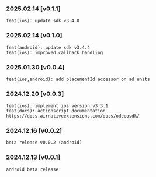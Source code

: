 ### 2025.02.14 [v0.1.1]

```
feat(ios): update sdk v3.4.0
```

### 2025.02.14 [v0.1.0]

```
feat(android): update sdk v3.4.4
feat(ios): improved callback handling
```

### 2025.01.30 [v0.0.4]

```
feat(ios,android): add placementId accessor on ad units
```

### 2024.12.20 [v0.0.3]

```
feat(ios): implement ios version v3.3.1
feat(docs): actionscript documentation https://docs.airnativeextensions.com/docs/odeeosdk/
```

### 2024.12.16 [v0.0.2]

```
beta release v0.0.2 (android)
```

### 2024.12.13 [v0.0.1]

```
android beta release
```

